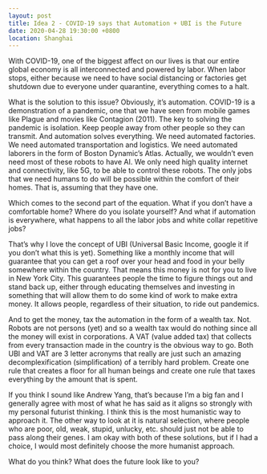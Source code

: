 ```yaml
---
layout: post
title: Idea 2 - COVID-19 says that Automation + UBI is the Future
date: 2020-04-28 19:30:00 +0800
location: Shanghai
---
```


With COVID-19, one of the biggest affect on our lives is that our entire global economy is all interconnected and powered by labor. When labor stops, either because we need to have social distancing or factories get shutdown due to everyone under quarantine, everything comes to a halt.

What is the solution to this issue? Obviously, it’s automation. COVID-19 is a demonstration of a pandemic, one that we have seen from mobile games like Plague and movies like Contagion (2011). The key to solving the pandemic is isolation. Keep people away from other people so they can transmit.
And automation solves everything. We need automated factories. We need automated transportation and logistics. We need automated laborers in the form of Boston Dynamic’s Atlas.  Actually, we wouldn’t even need most of these robots to have AI. We only need high quality internet and connectivity, like 5G, to be able to control these robots. The only jobs that we need humans to do will be possible within the comfort of their homes. That is, assuming that they have one.

Which comes to the second part of the equation. What if you don’t have a comfortable home? Where do you isolate yourself? And what if automation is everywhere, what happens to all the labor jobs and white collar repetitive jobs?

That’s why I love the concept of UBI (Universal Basic Income, google it if you don’t what this is yet). Something like a monthly income that will guarantee that you can get a roof over your head and food in your belly somewhere within the country. That means this money is not for you to live in New York City. This guarantees people the time to figure things out and stand back up, either through educating themselves and investing in something that will allow them to do some kind of work to make extra money. It allows people, regardless of their situation, to ride out pandemics. 

And to get the money, tax the automation in the form of a wealth tax. Not. Robots are not persons (yet) and so a wealth tax would do nothing since all the money will exist in corporations. A VAT (value added tax) that collects from every transaction made in the country is the obvious way to go. Both UBI and VAT are 3 letter acronyms that really are just such an amazing decomplexification (simplification) of a terribly hard problem. Create one rule that creates a floor for all human beings and create one rule that taxes everything by the amount that is spent.

If you think I sound like Andrew Yang, that’s because I’m a big fan and I generally agree with most of what he has said as it aligns so strongly with my personal futurist thinking. I think this is the most humanistic way to approach it. The other way to look at it is natural selection, where people who are poor, old, weak, stupid, unlucky, etc. should just not be able to pass along their genes. I am okay with both of these solutions, but if I had a choice, I would most definitely choose the more humanist approach.

What do you think? What does the future look like to you?
